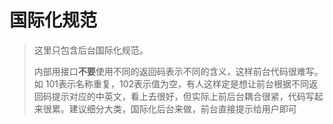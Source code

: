 # 国际化规范

> 这里只包含后台国际化规范。
>
> 内部用接口**不要**使用不同的返回码表示不同的含义，这样前台代码很难写。如 101表示名称重复，102表示值为空，有人这样定是想让前台根据不同返回码提示对应的中英文，看上去很好，但实际上前后台耦合很紧，代码写起来很累。建议细分大类，国际化后台来做，前台直接提示给用户即可







